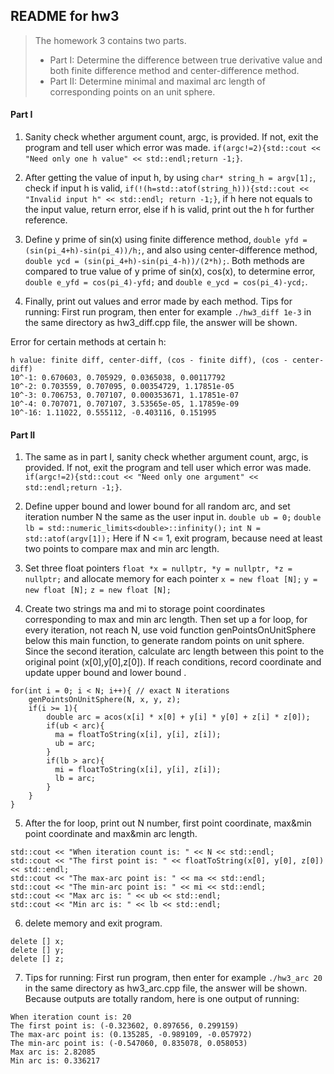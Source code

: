 ## README for hw3

> The homework 3 contains two parts.
> * Part I: Determine the difference between true derivative value and both finite difference method and center-difference method.
> * Part II: Determine minimal and maximal arc length of corresponding points on an unit sphere.

#### Part I

1. Sanity check whether argument count, argc, is provided. If not, exit the program and tell user which error was made.
`if(argc!=2){std::cout << "Need only one h value" << std::endl;return -1;}`.

2. After getting the value of input h, by using 
`char* string_h = argv[1];`, 
check if input h is valid, 
`if(!(h=std::atof(string_h))){std::cout << "Invalid input h" << std::endl; return -1;}`, 
if h here not equals to the input value, return error, else if h is valid, print out the h for further reference.

3. Define y prime of sin(x) using finite difference method, 
`double yfd = (sin(pi_4+h)-sin(pi_4))/h;`, 
and also using center-difference method, 
`double ycd = (sin(pi_4+h)-sin(pi_4-h))/(2*h);`. 
Both methods are compared to true value of y prime of sin(x), cos(x), to determine error, 
`double e_yfd = cos(pi_4)-yfd;` and 
`double e_ycd = cos(pi_4)-ycd;`.

4. Finally, print out values and error made by each method.
Tips for running: First run program, then enter for example 
`./hw3_diff 1e-3` in the same directory as hw3_diff.cpp file, the answer will be shown.

Error for certain methods at certain h:

```
h value: finite diff, center-diff, (cos - finite diff), (cos - center-diff)
10^-1: 0.670603, 0.705929, 0.0365038, 0.00117792
10^-2: 0.703559, 0.707095, 0.00354729, 1.17851e-05
10^-3: 0.706753, 0.707107, 0.000353671, 1.17851e-07
10^-4: 0.707071, 0.707107, 3.53565e-05, 1.17859e-09
10^-16: 1.11022, 0.555112, -0.403116, 0.151995
```

#### Part II

1. The same as in part I, sanity check whether argument count, argc, is provided. If not, exit the program and tell user which error was made.
`if(argc!=2){std::cout << "Need only one argument" << std::endl;return -1;}`.

2. Define upper bound and lower bound for all random arc, and set iteration number N the same as the user input in.
`double ub = 0;`
`double lb = std::numeric_limits<double>::infinity();`
`int N = std::atof(argv[1]);`
Here if N <= 1, exit program, because need at least two points to compare max and min arc length.

3. Set three float pointers
`float *x = nullptr, *y = nullptr, *z = nullptr;`
and allocate memory for each pointer
`x = new float [N];`
`y = new float [N];`
`z = new float [N];`

4. Create two strings ma and mi to storage point coordinates corresponding to max and min arc length. Then set up a for loop, for every iteration, not reach N, use void function genPointsOnUnitSphere below this main function, to generate random points on unit sphere. Since the second iteration, calculate arc length between this point to the original point (x[0],y[0],z[0]). If reach conditions, record coordinate and update upper bound and lower bound .

```
for(int i = 0; i < N; i++){ // exact N iterations
    genPointsOnUnitSphere(N, x, y, z);
    if(i >= 1){
        double arc = acos(x[i] * x[0] + y[i] * y[0] + z[i] * z[0]);
        if(ub < arc){
          ma = floatToString(x[i], y[i], z[i]);
          ub = arc;
        }
        if(lb > arc){
          mi = floatToString(x[i], y[i], z[i]);
          lb = arc;
        }
    }
}
```

5. After the for loop, print out N number, first point coordinate, max&min point coordinate and max&min arc length.

```
std::cout << "When iteration count is: " << N << std::endl;
std::cout << "The first point is: " << floatToString(x[0], y[0], z[0]) << std::endl;
std::cout << "The max-arc point is: " << ma << std::endl;
std::cout << "The min-arc point is: " << mi << std::endl;
std::cout << "Max arc is: " << ub << std::endl;
std::cout << "Min arc is: " << lb << std::endl;
```

6. delete memory and exit program.

```
delete [] x;
delete [] y;
delete [] z;
```

7. Tips for running: First run program, then enter for example 
`./hw3_arc 20` in the same directory as hw3_arc.cpp file, the answer will be shown.
Because outputs are totally random, here is one output of running:

```
When iteration count is: 20
The first point is: (-0.323602, 0.897656, 0.299159)
The max-arc point is: (0.135285, -0.989109, -0.057972)
The min-arc point is: (-0.547060, 0.835078, 0.058053)
Max arc is: 2.82085
Min arc is: 0.336217
```